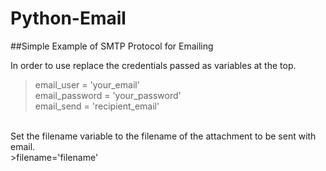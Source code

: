 # Python-Email
  ##Simple Example of SMTP Protocol for Emailing

In order to use replace the credentials passed as variables at the top.<br>
  >email_user = 'your_email'<br>
  >email_password = 'your_password'<br>
  >email_send = 'recipient_email'<br>
  <br>
Set the filename variable to the filename of the attachment to be sent with email.<br>
  >filename='filename'
